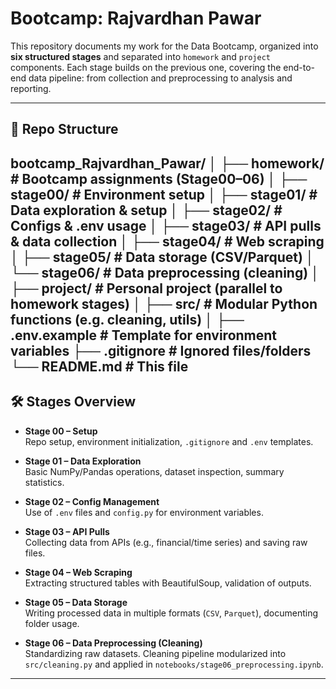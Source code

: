 # Bootcamp: Rajvardhan Pawar

This repository documents my work for the Data Bootcamp, organized into **six structured stages** and separated into `homework` and `project` components. Each stage builds on the previous one, covering the end-to-end data pipeline: from collection and preprocessing to analysis and reporting.

---

## 📂 Repo Structure
bootcamp_Rajvardhan_Pawar/
│
├── homework/ # Bootcamp assignments (Stage00–06)
│ ├── stage00/ # Environment setup
│ ├── stage01/ # Data exploration & setup
│ ├── stage02/ # Configs & .env usage
│ ├── stage03/ # API pulls & data collection
│ ├── stage04/ # Web scraping
│ ├── stage05/ # Data storage (CSV/Parquet)
│ └── stage06/ # Data preprocessing (cleaning)
│
├── project/ # Personal project (parallel to homework stages)
│
├── src/ # Modular Python functions (e.g. cleaning, utils)
│
├── .env.example # Template for environment variables
├── .gitignore # Ignored files/folders
└── README.md # This file
---

## 🛠 Stages Overview

- **Stage 00 – Setup**  
  Repo setup, environment initialization, `.gitignore` and `.env` templates.  

- **Stage 01 – Data Exploration**  
  Basic NumPy/Pandas operations, dataset inspection, summary statistics.  

- **Stage 02 – Config Management**  
  Use of `.env` files and `config.py` for environment variables.  

- **Stage 03 – API Pulls**  
  Collecting data from APIs (e.g., financial/time series) and saving raw files.  

- **Stage 04 – Web Scraping**  
  Extracting structured tables with BeautifulSoup, validation of outputs.  

- **Stage 05 – Data Storage**  
  Writing processed data in multiple formats (`CSV`, `Parquet`), documenting folder usage.  

- **Stage 06 – Data Preprocessing (Cleaning)**  
  Standardizing raw datasets. Cleaning pipeline modularized into `src/cleaning.py` and applied in `notebooks/stage06_preprocessing.ipynb`.  

---

